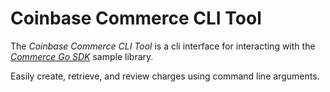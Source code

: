 # Coinbase Commerce CLI Tool

The _Coinbase Commerce CLI Tool_ is a cli interface for interacting with the [_Commerce Go SDK_](https://github.com/coinbase-samples/commerce-sdk-go) sample library.

Easily create, retrieve, and review charges using command line arguments.
